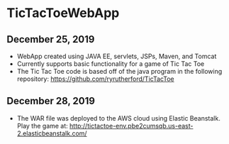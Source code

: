 # TicTacToeWebApp
## December 25, 2019
- WebApp created using JAVA EE, servlets, JSPs, Maven, and Tomcat 
- Currently supports basic functionality for a game of Tic Tac Toe
- The Tic Tac Toe code is based off of the java program in the following repository: https://github.com/ryrutherford/TicTacToe
## December 28, 2019
- The WAR file was deployed to the AWS cloud using Elastic Beanstalk. Play the game at: http://tictactoe-env.pbe2cumsqb.us-east-2.elasticbeanstalk.com/
